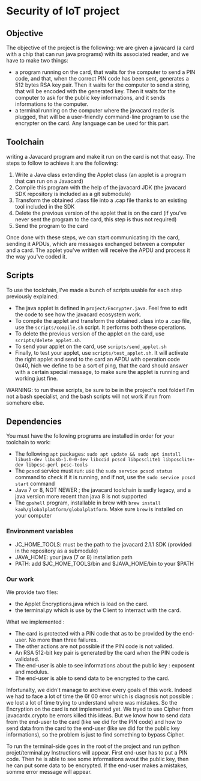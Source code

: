 # Security of IoT project


## Objective

The objective of the project is the following: we are given a javacard (a card with a chip that can run java programs) with its associated reader, and we have to make two things:
- a program running on the card, that waits for the computer to send a PIN code, and that, when the correct PIN code has been sent, generates a 512 bytes RSA key pair. Then it waits for the computer to send a string, that will be encoded with the generated key. Then it waits for the computer to ask for the public key informations, and it sends informations to the computer.
- a terminal running on the computer where the javacard reader is plugged, that will be a user-friendly command-line program to use the encrypter on the card. Any language can be used for this part.


## Toolchain

writing a Javacard program and make it run on the card is not that easy.
The steps to follow to achieve it are the following:
1. Write a Java class extending the Applet class (an applet is a program that can run on a Javacard)
2. Compile this program with the help of the javacard JDK (the javacard SDK repository is included as a git submodule)
3. Transform the obtained .class file into a .cap file thanks to an existing tool included in the SDK
4. Delete the previous version of the applet that is on the card (if you've never sent the program to the card, this step is thus not required)
5. Send the program to the card

Once done with these steps, we can start communicating ith the card, sending it APDUs, which are messages exchanged between a computer and a card. The applet you've written will receive the APDU and process it the way you've coded it.


## Scripts

To use the toolchain, I've made a bunch of scripts usable for each step previously explained:

- The java applet is defined in `project/Encrypter.java`. Feel free to edit the code to see how the javacard ecosystem work.
- To compile the applet and transform the obtained .class into a .cap file, use the `scripts/compile.sh` script. It performs both these operations.
- To delete the previous version of the applet on the card, use `scripts/delete_applet.sh`.
- To send your applet on the card, use `scripts/send_applet.sh`
- Finally, to test your applet, use `scripts/test_applet.sh`. It will activate the right applet and send to the card an APDU with operation code 0x40, hich we define to be a sort of ping, that the card should answer with a certain special message, to make sure the applet is running and working just fine.

WARNING: to run these scripts, be sure to be in the project's root folder! I'm not a bash specialist, and the bash scripts will not work if run from somehere else.


## Dependencies

You must have the following programs are installed in order for your toolchain to work:
- The following `apt` packages: `sudo apt update && sudo apt install libusb-dev libusb-1.0-0-dev libccid pcscd libpcsclite1 libpcsclite-dev libpcsc-perl pcsc-tools`
- The `pcscd` service must run: use the `sudo service pcscd status` command to check if it is running, and if not, use the `sudo service pcscd start` command
- Java 7 or 8, NOT NEWER ; the javacard toolchain is sadly legacy, and a java version more recent than java 8 is not supported
- The `gpshell` program, installable in brew with `brew install kaoh/globalplatform/globalplatform`. Make sure `brew` is installed on your computer


### Environment variables

- JC_HOME_TOOLS: must be the path to the javacard 2.1.1 SDK (provided in the repository as a submodule)
- JAVA_HOME: your java (7 or 8) installation path
- PATH: add $JC_HOME_TOOLS/bin and $JAVA_HOME/bin to your $PATH


### Our work

We provide two files:
- the Applet Encryptions.java which is load on the card.
- the terminal.py which is use by the Client to interract with the card.

What we implemented :
- The card is protected with a PIN code that as to be provided by the end-user. No more than three failures. 
- The other actions are not possible if the PIN code is not valided.
- An RSA 512-bit key pair is generated by the card when the PIN code is validated.
- The end-user is able to see informations about the public key : exposent and modulus.
- The end-user is able to send data to be encrypted to the card.

Infortunalty, we didn't manage to archieve every goals of this work. Indeed we had to face a lot of time the 6f 00 error which is diagnosis not possible : we lost a lot of time trying to understand where was mistakes. So the Encryption on the card is not implemented yet. We tryed to use Cipher from javacardx.crypto be errors killed this ideas. But we know how to send data from the end-user to the card (like we did for the PIN code) and how to send data from the card to the end-user (like we did for the public key informations), so the problem is just to find something to bypass Cipher. 

To run the terminal-side goes in the root of the project and run python projet/terminal.py
Instructions will appear.
First end-user has to put a PIN code. Then he is able to see some informations avout the public key, then he can put some data to be encrypted.
If the end-user makes a mistakes, somme error message will appear.
